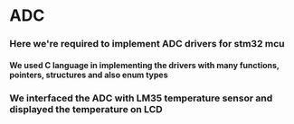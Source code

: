 # ADC
### Here we're required to implement ADC drivers for stm32 mcu 
#### We used C language in implementing the drivers with many functions, pointers, structures and also enum types
### We interfaced the ADC with LM35 temperature sensor and displayed the temperature on LCD
